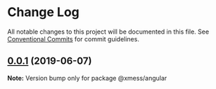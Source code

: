# Change Log

All notable changes to this project will be documented in this file.
See [Conventional Commits](https://conventionalcommits.org) for commit guidelines.

## [0.0.1](https://github.com/ciklum-digital/xmess/compare/v0.0.8...v0.0.1) (2019-06-07)

**Note:** Version bump only for package @xmess/angular
